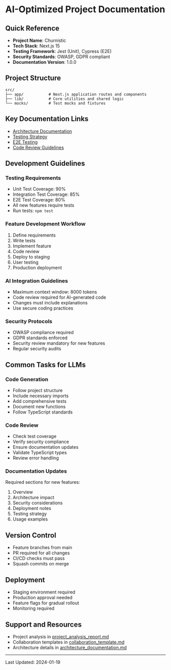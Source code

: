 # AI-Optimized Project Documentation

## Quick Reference

- **Project Name**: Churnistic
- **Tech Stack**: Next.js 15
- **Testing Framework**: Jest (Unit), Cypress (E2E)
- **Security Standards**: OWASP, GDPR compliant
- **Documentation Version**: 1.0.0

## Project Structure

```
src/
├── app/           # Next.js application routes and components
├── lib/           # Core utilities and shared logic
└── mocks/         # Test mocks and fixtures
```

## Key Documentation Links

- [Architecture Documentation](./architecture_documentation.md)
- [Testing Strategy](./unit_testing_plan.md)
- [E2E Testing](./cypress_testing_strategy.md)
- [Code Review Guidelines](./code_review_opportunities_page.md)

## Development Guidelines

### Testing Requirements

- Unit Test Coverage: 90%
- Integration Test Coverage: 85%
- E2E Test Coverage: 80%
- All new features require tests
- Run tests: `npm test`

### Feature Development Workflow

1. Define requirements
2. Write tests
3. Implement feature
4. Code review
5. Deploy to staging
6. User testing
7. Production deployment

### AI Integration Guidelines

- Maximum context window: 8000 tokens
- Code review required for AI-generated code
- Changes must include explanations
- Use secure coding practices

### Security Protocols

- OWASP compliance required
- GDPR standards enforced
- Security review mandatory for new features
- Regular security audits

## Common Tasks for LLMs

### Code Generation

- Follow project structure
- Include necessary imports
- Add comprehensive tests
- Document new functions
- Follow TypeScript standards

### Code Review

- Check test coverage
- Verify security compliance
- Ensure documentation updates
- Validate TypeScript types
- Review error handling

### Documentation Updates

Required sections for new features:

1. Overview
2. Architecture impact
3. Security considerations
4. Deployment notes
5. Testing strategy
6. Usage examples

## Version Control

- Feature branches from main
- PR required for all changes
- CI/CD checks must pass
- Squash commits on merge

## Deployment

- Staging environment required
- Production approval needed
- Feature flags for gradual rollout
- Monitoring required

## Support and Resources

- Project analysis in [project_analysis_report.md](./project_analysis_report.md)
- Collaboration templates in [collaboration_template.md](./collaboration_template.md)
- Architecture details in [architecture_documentation.md](./architecture_documentation.md)

---

Last Updated: 2024-01-19
